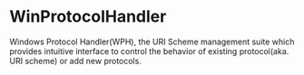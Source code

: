 # WinProtocolHandler
Windows Protocol Handler(WPH), the URI Scheme management suite which provides intuitive interface to control the behavior of existing protocol(aka. URI scheme) or add new protocols.
